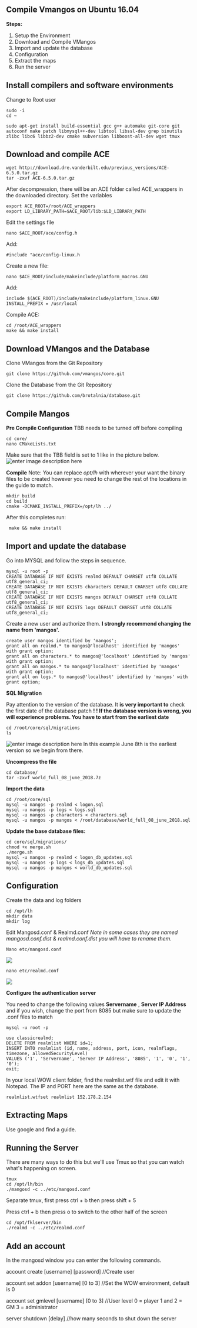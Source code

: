## **Compile Vmangos on Ubuntu 16.04**

**Steps:**


 1. Setup the Environment
 2. Download and Compile VMangos
 3. Import and update the database
 4. Configuration
 5. Extract the maps
 6. Run the server

## Install compilers and software environments
Change to Root user

    sudo -i
    cd ~

    sudo apt-get install build-essential gcc g++ automake git-core git autoconf make patch libmysql++-dev libtool libssl-dev grep binutils zlibc libc6 libbz2-dev cmake subversion libboost-all-dev wget tmux



## Download and compile ACE

    wget http://download.dre.vanderbilt.edu/previous_versions/ACE-6.5.0.tar.gz
    tar -zxvf ACE-6.5.0.tar.gz
    
After decompression, there will be an ACE folder called ACE_wrappers in the downloaded directory.
Set the variables

    export ACE_ROOT=/root/ACE_wrappers
    export LD_LIBRARY_PATH=$ACE_ROOT/lib:$LD_LIBRARY_PATH
Edit the settings file

    nano $ACE_ROOT/ace/config.h

Add:

    #include "ace/config-linux.h
Create a new file:

    nano $ACE_ROOT/include/makeinclude/platform_macros.GNU
Add:

    include $(ACE_ROOT)/include/makeinclude/platform_linux.GNU
    INSTALL_PREFIX = /usr/local

Compile ACE:

    cd /root/ACE_wrappers 
    make && make install

## Download VMangos and the Database

Clone VMangos from the Git Repository

    git clone https://github.com/vmangos/core.git
    
Clone the Database from the Git Repository

    git clone https://github.com/brotalnia/database.git

## Compile Mangos

**Pre Compile Configuration**
TBB needs to be turned off before compiling 

    cd core/
    nano CMakeLists.txt

Make sure that the TBB field is set to 1 like in the picture below.
![enter image description here](https://fx.fklds.com/wp-content/uploads/2018/12/1aaf76c402f520.jpg)

**Compile**
Note: You can replace *opt/lh* with wherever your want the binary files to be created however you need to change the rest of the locations in the guide to match.

    mkdir build
    cd build
    cmake -DCMAKE_INSTALL_PREFIX=/opt/lh ../
After this completes run:
   
     make && make install

## Import and update the database

Go into MYSQL and follow the steps in sequence.

    mysql -u root -p
    CREATE DATABASE IF NOT EXISTS realmd DEFAULT CHARSET utf8 COLLATE utf8_general_ci;
    CREATE DATABASE IF NOT EXISTS characters DEFAULT CHARSET utf8 COLLATE utf8_general_ci;
    CREATE DATABASE IF NOT EXISTS mangos DEFAULT CHARSET utf8 COLLATE utf8_general_ci;
    CREATE DATABASE IF NOT EXISTS logs DEFAULT CHARSET utf8 COLLATE utf8_general_ci;
    
Create a new user and authorize them. **I strongly recommend changing the name from 'mangos'.**

    create user mangos identified by 'mangos';
    grant all on realmd.* to mangos@'localhost' identified by 'mangos' with grant option; 
    grant all on characters.* to mangos@'localhost' identified by 'mangos' with grant option; 
    grant all on mangos.* to mangos@'localhost' identified by 'mangos' with grant option; 
    grant all on logs.* to mangos@'localhost' identified by 'mangos' with grant option;

**SQL Migration**

Pay attention to the version of the database. It **is very important to** check the first date of the database patch **! ! If the database version is wrong, you will experience problems. You have to start from the earliest date**

    cd /root/core/sql/migrations
    ls

![enter image description here](https://fx.fklds.com/wp-content/uploads/2018/12/1a3bfe50621c5c.jpg)
In this example June 8th is the earliest version so we begin from there.

**Uncompress the file**

    cd database/
    tar -zxvf world_full_08_june_2018.7z

**Import the data**

    cd /root/core/sql
    mysql -u mangos -p realmd < logon.sql
    mysql -u mangos -p logs < logs.sql
    mysql -u mangos -p characters < characters.sql
    mysql -u mangos -p mangos < /root/database/world_full_08_june_2018.sql


**Update the base database files:**

    cd core/sql/migrations/
    chmod +x merge.sh
    ./merge.sh
    mysql -u mangos -p realmd < logon_db_updates.sql
    mysql -u mangos -p logs < logs_db_updates.sql
    mysql -u mangos -p mangos < world_db_updates.sql

## Configuration

Create the data and log folders

    cd /opt/lh
    mkdir data
    mkdir log

Edit Mangosd.conf & Realmd.conf
*Note in some cases they are named mangosd.conf.dist & realmd.conf.dist you will have to rename them.*

    Nano etc/mangosd.conf
![
](https://fx.fklds.com/wp-content/uploads/2018/12/13ac569b05ff2e.jpg)

    nano etc/realmd.conf
![
](https://fx.fklds.com/wp-content/uploads/2018/12/18de26ff0a25bc.jpg)


**Configure the authentication server**

You need to change the following values
**Servername** , **Server IP Address** and if you wish, change the port from 8085 but make sure to update the .conf files to match

    mysql -u root -p
    
    use classicrealmd;
    DELETE FROM realmlist WHERE id=1;
    INSERT INTO realmlist (id, name, address, port, icon, realmflags, timezone, allowedSecurityLevel)
    VALUES ('1', 'Servername', 'Server IP Address', '8085', '1', '0', '1', '0');
    exit;

In your local WOW client folder, find the realmlist.wtf file and edit it with Notepad. The IP and PORT here are the same as the database.

    realmlist.wtfset realmlist 152.178.2.154

## Extracting Maps

Use google and find a guide.

## Running the Server

There are many ways to do this but we'll use Tmux so that you can watch what's happening on screen.

    tmux
    cd /opt/lh/bin
    ./mangosd -c ../etc/mangosd.conf

Separate tmux, first press ctrl + b then press shift + 5

Press ctrl + b then press o to switch to the other half of the screen

    cd /opt/fklserver/bin
    ./realmd -c ../etc/realmd.conf

## Add an account

In the mangosd window you can enter the following commands.

account create [username] [password]    //Create user

account set addon [username] [0 to 3]   //Set the WOW environment, default is 0

account set gmlevel [username] [0 to 3]  //User level 0 = player 1 and 2 = GM 3 = administrator

server shutdown [delay]                  //how many seconds to shut down the server

